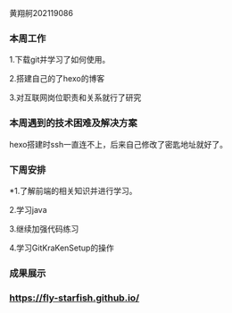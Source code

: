 黄翔舸202119086

### 本周工作

1.下载git并学习了如何使用。

2.搭建自己的了hexo的博客

3.对互联网岗位职责和关系就行了研究

### 本周遇到的技术困难及解决方案

hexo搭建时ssh一直连不上，后来自己修改了密匙地址就好了。

### 下周安排

*1.了解前端的相关知识并进行学习。

2.学习java

3.继续加强代码练习

4.学习GitKraKenSetup的操作

### 成果展示

### https://fly-starfish.github.io/
